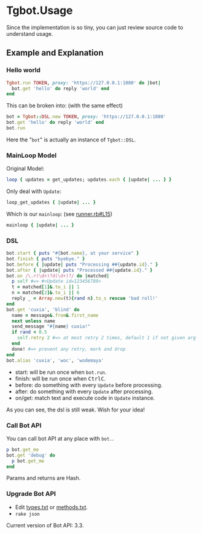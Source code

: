 # Tgbot.Usage

Since the implementation is so tiny, you can just review source
code to understand usage.

## Example and Explanation

### Hello world

```ruby
Tgbot.run TOKEN, proxy: 'https://127.0.0.1:1080' do |bot|
  bot.get 'hello' do reply 'world' end
end
```

This can be broken into: (with the same effect)

```ruby
bot = Tgbot::DSL.new TOKEN, proxy: 'https://127.0.0.1:1080'
bot.get 'hello' do reply 'world' end
bot.run
```

Here the "`bot`" is actually an instance of `Tgbot::DSL`.

### MainLoop Model

Original Model:

```ruby
loop { updates = get_updates; updates.each { |update| ... } }
```

Only deal with `Update`:

```ruby
loop_get_updates { |update| ... }
```

Which is our `mainloop`: (see [runner.rb#L15](lib/tgbot/runner.rb#L15))

```ruby
mainloop { |update| ... }
```

### DSL

```ruby
bot.start { puts "#{bot.name}, at your service" }
bot.finish { puts "byebye." }
bot.before { |update| puts "Processing ##{update.id}." }
bot.after { |update| puts "Processed ##{update.id}." }
bot.on /\.r(\d+)?d(\d+)?/ do |matched|
  p self #=> #<Update id=123456789>
  t = matched[1]&.to_i || 1
  n = matched[2]&.to_i || 6
  reply _ = Array.new(t){rand n}.to_s rescue 'bad roll!'
end
bot.get 'cuxia', 'blind' do
  name = message&.from&.first_name
  next unless name
  send_message "#{name} cuxia!"
  if rand < 0.5
    self.retry 2 #=> at most retry 2 times, default 1 if not given arg
  end
  done! #=> prevent any retry, mark and drop
end
bot.alias 'cuxia', 'woc', 'wodemaya'
```

- start: will be run once when `bot.run`.
- finish: will be run once when <kbd>Ctrl</kbd><kbd>C</kbd>.
- before: do something with every `Update` before processing.
- after: do something with every `Update` after processing.
- on/get: match text and execute code in `Update` instance.



As you can see, the dsl is still weak. Wish for your idea!

### Call Bot API

You can call bot API at any place with `bot.`.

```ruby
p bot.get_me
bot.get 'debug' do
  p bot.get_me
end
```

Params and returns are Hash.

### Upgrade Bot API

- Edit [types.txt](tools/types.txt) or [methods.txt](tools/methods.txt).
- `rake json`

Current version of Bot API: 3.3.